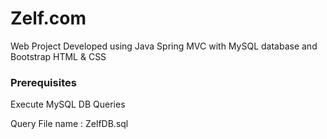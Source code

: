 # Zelf.com

Web Project Developed using Java Spring MVC with MySQL database and Bootstrap HTML & CSS

### Prerequisites

Execute MySQL DB Queries

Query File name : ZelfDB.sql

